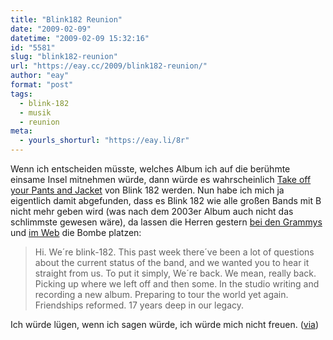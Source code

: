 ```yaml
---
title: "Blink182 Reunion"
date: "2009-02-09"
datetime: "2009-02-09 15:32:16"
id: "5581"
slug: "blink182-reunion"
url: "https://eay.cc/2009/blink182-reunion/"
author: "eay"
format: "post"
tags:
  - blink-182
  - musik
  - reunion
meta:
  - yourls_shorturl: "https://eay.li/8r"
---
```


Wenn ich entscheiden müsste, welches Album ich auf die berühmte einsame Insel mitnehmen würde, dann würde es wahrscheinlich [Take off your Pants and Jacket](http://www.amazon.de/exec/obidos/ASIN/B00004RYVX/eayznet-21) von Blink 182 werden. Nun habe ich mich ja eigentlich damit abgefunden, dass es Blink 182 wie alle großen Bands mit B nicht mehr geben wird (was nach dem 2003er Album auch nicht das schlimmste gewesen wäre), da lassen die Herren gestern [bei den Grammys](http://www.hermsfarm.de/blog/?p=3480) und [im Web](http://www.blink182.com/) die Bombe platzen:

> Hi. We´re blink-182. This past week there´ve been a lot of questions about the current status of the band, and we wanted you to hear it straight from us. To put it simply, We´re back. We mean, really back. Picking up where we left off and then some. In the studio writing and recording a new album. Preparing to tour the world yet again. Friendships reformed. 17 years deep in our legacy.

Ich würde lügen, wenn ich sagen würde, ich würde mich nicht freuen. ([via](http://www.primaerfunktion.de/2009/02/09/hi-were-blink-182-this-past-week-thereve-been-a-lot-of-questions-about-the-current-status-of-the-band-and-we-wanted-you-to-hear-it-straight-from-us-to-put-it-simply-were-back-we-mean-re/))
